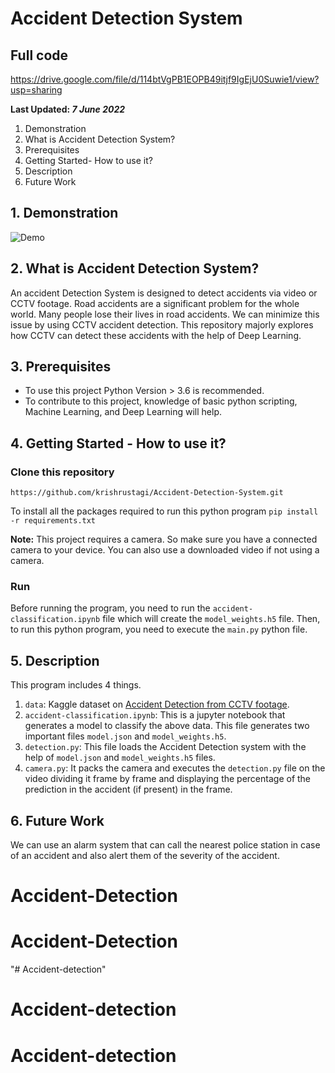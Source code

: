 # Accident Detection System

## Full code 

https://drive.google.com/file/d/114btVgPB1EOPB49itjf9IgEjU0Suwie1/view?usp=sharing


**Last Updated: *7 June 2022***

1. Demonstration
2. What is Accident Detection System?
3. Prerequisites
4. Getting Started- How to use it?
5. Description
6. Future Work

## 1. Demonstration

![Demo](https://user-images.githubusercontent.com/54409969/173066273-732f7da9-8645-4809-aa7a-bb2f78548b3e.gif)

## 2. What is Accident Detection System?

An accident Detection System is designed to detect accidents via video or CCTV footage. Road accidents are a significant problem for the whole world. Many people lose their lives in road accidents. We can minimize this issue by using CCTV accident detection. This repository majorly explores how CCTV can detect these accidents with the help of Deep Learning.

## 3. Prerequisites

- To use this project Python Version > 3.6 is recommended.
- To contribute to this project, knowledge of basic python scripting, Machine Learning, and Deep Learning will help.

## 4. Getting Started - How to use it?

### Clone this repository

`https://github.com/krishrustagi/Accident-Detection-System.git`

To install all the packages required to run this python program
`pip install -r requirements.txt`

**Note:** This project requires a camera. So make sure you have a connected camera to your device. You can also use a downloaded video if not using a camera.

### Run
Before running the program, you need to run the `accident-classification.ipynb` file which will create the `model_weights.h5` file. Then, to run this python program, you need to execute the `main.py` python file.

## 5. Description

This program includes 4 things.

1. `data`: Kaggle dataset on [Accident Detection from CCTV footage](https://www.kaggle.com/code/mrcruise/accident-classification/data).
2. `accident-classification.ipynb`: This is a jupyter notebook that generates a model to classify the above data. This file generates two important files `model.json` and `model_weights.h5`.
3. `detection.py`: This file loads the Accident Detection system with the help of `model.json` and `model_weights.h5` files.
4. `camera.py`: It packs the camera and executes the `detection.py` file on the video dividing it frame by frame and displaying the percentage of the prediction in the accident (if present) in the frame.

## 6. Future Work

We can use an alarm system that can call the nearest police station in case of an accident and also alert them of the severity of the accident.
# Accident-Detection
# Accident-Detection
"# Accident-detection" 
# Accident-detection
# Accident-detection
